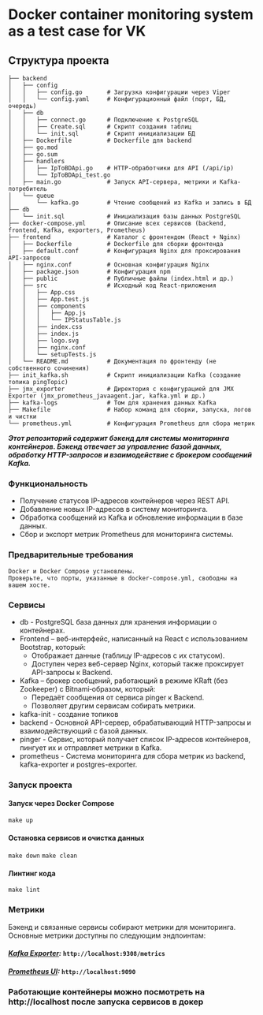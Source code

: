 # Docker container monitoring system as a test case for VK
## Структура проекта

```.
├── backend
│   ├── config
│   │   ├── config.go       # Загрузка конфигурации через Viper
│   │   └── config.yaml     # Конфигурационный файл (порт, БД, очередь)
│   ├── db
│   │   ├── connect.go      # Подключение к PostgreSQL
│   │   ├── Create.sql      # Скрипт создания таблиц
│   │   └── init.sql        # Скрипт инициализации БД
│   ├── Dockerfile          # Dockerfile для backend
│   ├── go.mod
│   ├── go.sum
│   ├── handlers
│   │   ├── IpToBDApi.go    # HTTP-обработчики для API (/api/ip)
│   │   └── IpToBDApi_test.go
│   ├── main.go             # Запуск API-сервера, метрики и Kafka-потребитель
│   └── queue
│       └── kafka.go        # Чтение сообщений из Kafka и запись в БД
├── db
│   └── init.sql            # Инициализация базы данных PostgreSQL
├── docker-compose.yml      # Описание всех сервисов (backend, frontend, Kafka, exporters, Prometheus)
├── frontend                # Каталог с фронтендом (React + Nginx)
│   ├── Dockerfile          # Dockerfile для сборки фронтенда
│   ├── default.conf        # Конфигурация Nginx для проксирования API-запросов
│   ├── nginx.conf          # Основная конфигурация Nginx
│   ├── package.json        # Конфигурация npm
│   ├── public              # Публичные файлы (index.html и др.)
│   ├── src                 # Исходный код React-приложения
│   │   ├── App.css
│   │   ├── App.test.js
│   │   ├── components
│   │   │   ├── App.js
│   │   │   └── IPStatusTable.js
│   │   ├── index.css
│   │   ├── index.js
│   │   ├── logo.svg
│   │   ├── nginx.conf
│   │   └── setupTests.js
│   └── README.md           # Документация по фронтенду (не собственного сочинения)
├── init_kafka.sh           # Скрипт инициализации Kafka (создание топика pingTopic)
├── jmx_exporter            # Директория с конфигурацией для JMX Exporter (jmx_prometheus_javaagent.jar, kafka.yml и др.)
├── kafka-logs              # Том для хранения данных Kafka
├── Makefile                # Набор команд для сборки, запуска, логов и чистки
└── prometheus.yml          # Конфигурация Prometheus для сбора метрик
```

**_Этот репозиторий содержит бэкенд для системы мониторинга контейнеров. Бэкенд отвечает за управление базой данных, обработку HTTP-запросов и взаимодействие с брокером сообщений Kafka._**

### Функциональность

- Получение статусов IP-адресов контейнеров через REST API.
- Добавление новых IP-адресов в систему мониторинга.
- Обработка сообщений из Kafka и обновление информации в базе данных.
- Сбор и экспорт метрик Prometheus для мониторинга системы.

### Предварительные требования

    Docker и Docker Compose установлены.
    Проверьте, что порты, указанные в docker-compose.yml, свободны на вашем хосте.

### Сервисы
- db - PostgreSQL база данных для хранения информации о контейнерах.
- Frontend – веб-интерфейс, написанный на React с использованием Bootstrap, который:
  - Отображает данные (таблицу IP-адресов с их статусом).
  - Доступен через веб-сервер Nginx, который также проксирует API-запросы к Backend.
- Kafka – брокер сообщений, работающий в режиме KRaft (без Zookeeper) с Bitnami‑образом, который:
  - Передаёт сообщения от сервиса pinger к Backend.
  - Позволяет другим сервисам собирать метрики.
- kafka-init - создание топиков
- backend - Основной API-сервер, обрабатывающий HTTP-запросы и взаимодействующий с базой данных.
- pinger - Сервис, который получает список IP-адресов контейнеров, пингует их и отправляет метрики в Kafka.
- prometheus - Система мониторинга для сбора метрик из backend, kafka-exporter и postgres-exporter.

### Запуск проекта

#### Запуск через Docker Compose

```make up```

#### Остановка сервисов и очистка данных

```make down```
```make clean```

#### Линтинг кода

```make lint```

### Метрики

Бэкенд и связанные сервисы собирают метрики для мониторинга. Основные метрики доступны по следующим эндпоинтам:

#### *[Kafka Exporter](http://localhost:9308/metrics):* `http://localhost:9308/metrics`

#### *[Prometheus UI](http://localhost:9090):* `http://localhost:9090`

### Работающие контейнеры можно посмотреть на http://localhost после запуска сервисов в докер



